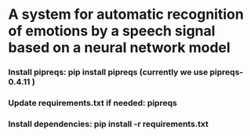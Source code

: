 # A system for automatic recognition of emotions by a speech signal based on a neural network model

### Install pipreqs: pip install pipreqs (currently we use pipreqs-0.4.11 )
### Update requirements.txt if needed: pipreqs
### Install dependencies: pip install -r requirements.txt
